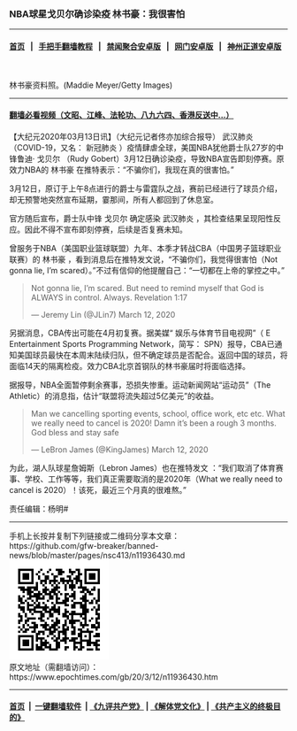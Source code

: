 ### NBA球星戈贝尔确诊染疫 林书豪：我很害怕
------------------------

#### [首页](https://github.com/gfw-breaker/banned-news/blob/master/README.md) &nbsp;&nbsp;|&nbsp;&nbsp; [手把手翻墙教程](https://github.com/gfw-breaker/guides/wiki) &nbsp;&nbsp;|&nbsp;&nbsp; [禁闻聚合安卓版](https://github.com/gfw-breaker/bn-android) &nbsp;&nbsp;|&nbsp;&nbsp; [网门安卓版](https://github.com/oGate2/oGate) &nbsp;&nbsp;|&nbsp;&nbsp; [神州正道安卓版](https://github.com/SzzdOgate/update) 



<div><img alt="" class="aligncenter wp-post-image" src="https://i.epochtimes.com/assets/uploads/2020/03/GettyImages-1073347528-600x400.jpg"/>
<div class="red16 caption">
 <p>
  林书豪资料照。(Maddie Meyer/Getty Images)
 </p>
</div>
</div><hr/>

#### [翻墙必看视频（文昭、江峰、法轮功、八九六四、香港反送中...）](https://github.com/gfw-breaker/banned-news/blob/master/pages/link3.md)

<div><p>
 【大纪元2020年03月13日讯】（大纪元记者佟亦加综合报导）
 <ok href="https://www.epochtimes.com/gb/tag/%E6%AD%A6%E6%B1%89%E8%82%BA%E7%82%8E.html">
  武汉肺炎
 </ok>
 （COVID-19，又名：
 <ok href="https://www.epochtimes.com/gb/tag/%E6%96%B0%E5%86%A0%E8%82%BA%E7%82%8E.html">
  新冠肺炎
 </ok>
 ）疫情肆虐全球，美国NBA犹他爵士队27岁的中锋鲁迪·
 <ok href="https://www.epochtimes.com/gb/tag/%E6%88%88%E8%B4%9D%E5%B0%94.html">
  戈贝尔
 </ok>
 （Rudy Gobert）3月12日确诊染疫，导致NBA宣告即刻停赛。原效力NBA的
 <ok href="https://www.epochtimes.com/gb/tag/%E6%9E%97%E4%B9%A6%E8%B1%AA.html">
  林书豪
 </ok>
 在推特表示：“不骗你们，我现在真的很害怕。”
</p>
<p>
 3月12日，原订于上午8点进行的爵士与雷霆队之战，赛前已经进行了球员介绍，却无预警地突然宣布延期，霎那间，所有人都回到了休息室。
</p>
<p>
 官方随后宣布，爵士队中锋
 <ok href="https://www.epochtimes.com/gb/tag/%E6%88%88%E8%B4%9D%E5%B0%94.html">
  戈贝尔
 </ok>
 确定感染
 <ok href="https://www.epochtimes.com/gb/tag/%E6%AD%A6%E6%B1%89%E8%82%BA%E7%82%8E.html">
  武汉肺炎
 </ok>
 ，其检查结果呈现阳性反应。因此不得不宣布即刻停赛，后续是否复赛未知。
</p>
<p>
 曾服务于NBA（美国职业篮球联盟）九年、本季才转战CBA（中国男子篮球职业联赛）的
 <ok href="https://www.epochtimes.com/gb/tag/%E6%9E%97%E4%B9%A6%E8%B1%AA.html">
  林书豪
 </ok>
 ，看到消息后在推特发文说，“不骗你们，我觉得很害怕（Not gonna lie, I’m scared）。”不过有信仰的他提醒自己：“一切都在上帝的掌控之中。”
</p>
<p>
</p>
<blockquote class="twitter-tweet">
 <p dir="ltr" lang="en">
  Not gonna lie, I’m scared. But need to remind myself that God is ALWAYS in control. Always. Revelation 1:17
 </p>
 <p>
  — Jeremy Lin (@JLin7)
  <ok href="https://twitter.com/JLin7/status/1237921444358578176?ref_src=twsrc%5Etfw">
   March 12, 2020
  </ok>
 </p>
</blockquote>
<p>
 <p>
  另据消息，CBA传出可能在4月初复赛。据美媒“
  <span class="ILfuVd">
   <span class="e24Kjd">
    娱乐与体育节目电视网”（
   </span>
  </span>
  E
  <span class="ILfuVd">
   <span class="e24Kjd">
    Entertainment Sports Programming Network，简写：
   </span>
  </span>
  SPN）报导，CBA已通知美国球员最快在本周末陆续归队，但不确定球员是否配合。返回中国的球员，将面临14天的隔离检疫。效力CBA北京首钢队的林书豪届时将面临选择。
 </p>
 <p>
  据报导，NBA全面暂停剩余赛事，恐损失惨重。运动新闻网站“运动员”（The Athletic）的消息指，估计“联盟将流失超过5亿美元”的收益。
 </p>
 <p>
 </p>
 <blockquote class="twitter-tweet">
  <p dir="ltr" lang="en">
   Man we cancelling sporting events, school, office work, etc etc. What we really need to cancel is 2020! Damn it’s been a rough 3 months. God bless and stay safe
  </p>
  <p>
   — LeBron James (@KingJames)
   <ok href="https://twitter.com/KingJames/status/1237972755275870208?ref_src=twsrc%5Etfw">
    March 12, 2020
   </ok>
  </p>
 </blockquote>
 <p>
 </p>
 <p>
 </p>
 <p>
  为此，湖人队球星詹姆斯（Lebron James）也在推特发文 ：“我们取消了体育赛事、学校、工作等等，我们真正需要取消的是2020年（What we really need to cancel is 2020）！该死，最近三个月真的很难熬。”
 </p>
 <p>
  责任编辑：杨明#
 </p>
</p></div>
<hr/>
手机上长按并复制下列链接或二维码分享本文章：<br/>
https://github.com/gfw-breaker/banned-news/blob/master/pages/nsc413/n11936430.md <br/>
<a href='https://github.com/gfw-breaker/banned-news/blob/master/pages/nsc413/n11936430.md'><img src='https://github.com/gfw-breaker/banned-news/blob/master/pages/nsc413/n11936430.md.png'/></a> <br/>
原文地址（需翻墙访问）：https://www.epochtimes.com/gb/20/3/12/n11936430.htm


------------------------
#### [首页](https://github.com/gfw-breaker/banned-news/blob/master/README.md) &nbsp;|&nbsp; [一键翻墙软件](https://github.com/gfw-breaker/nogfw/blob/master/README.md) &nbsp;| [《九评共产党》](https://github.com/gfw-breaker/9ping.md/blob/master/README.md#九评之一评共产党是什么) | [《解体党文化》](https://github.com/gfw-breaker/jtdwh.md/blob/master/README.md) | [《共产主义的终极目的》](https://github.com/gfw-breaker/gczydzjmd.md/blob/master/README.md)


<img src='http://gfw-breaker.win/banned-news/pages/nsc413/n11936430.md' width='0px' height='0px'/>